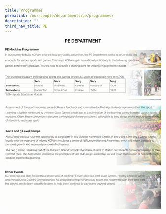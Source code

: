 ```yaml
---
title: Programmes
permalink: /our-people/departments/pe/programmes/
description: ""
third_nav_title: PE
---
```

**<center>PE DEPARTMENT</center>**

![](/images/Our%20People/Departments/PE/PE%20Prog%201.png)

![](/images/Our%20People/Departments/PE/PE%20Prog%202.png)

![](/images/Our%20People/Departments/PE/PE%20Prog%203.png)